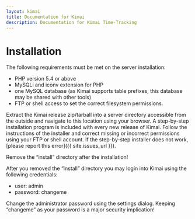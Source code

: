 ```yaml
---
layout: kimai
title: Documentation for Kimai
description: Documentation for Kimai Time-Tracking
---
```

# Installation

The following requirements must be met on the server installation:

* PHP version 5.4 or above
* MySQLi and iconv extension for PHP
* one MySQL database (as Kimai supports table prefixes, this database may be shared with other tools)
* FTP or shell access to set the correct filesystem permissions.

Extract the Kimai release zip/tarball into a server directory accessible from the outside and navigate to this location using your browser. A step-by-step installation program is included with every new release of Kimai. Follow the instructions of the installer and correct missing or incorrect permissions using your FTP or shell account. 
If the step-by-step installer does not work, [please report this error]({{ site.issues_url }}).

Remove the “install” directory after the installation!

After you removed the “install” directory you may login into Kimai using the following credentials:

* user: admin
* password: changeme

Change the administrator password using the settings dialog. Keeping “changeme” as your password is a major security implication!

